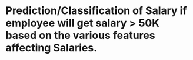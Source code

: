 # Prediction/Classification of Salary if employee will get salary > 50K based on the various features affecting Salaries.
